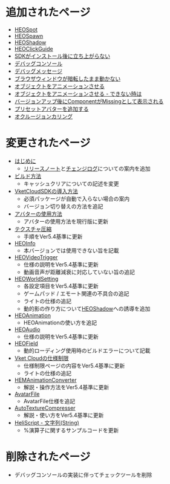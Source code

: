 # 追加されたページ
- [HEOSpot](https://vrhikky.github.io/VketCloudSDK_Documents/5.4/ja/HEOComponents/HEOSpot.html)
- [HEOSpawn](https://vrhikky.github.io/VketCloudSDK_Documents/5.4/ja/HEOComponents/HEOSpawn.html)
- [HEOShadow](https://vrhikky.github.io/VketCloudSDK_Documents/5.4/ja/HEOComponents/HEOShadow.html)
- [HEOClickGuide](https://vrhikky.github.io/VketCloudSDK_Documents/5.4/ja/HEOComponents/HEOClickGuide.html)
- [SDKがインストール後に立ち上がらない](https://vrhikky.github.io/VketCloudSDK_Documents/5.4/ja/troubleshooting/InstallingDeeplink.html)
- [デバッグコンソール](https://vrhikky.github.io/VketCloudSDK_Documents/5.4/ja/debugconsole/debugconsole.html)
- [デバッグメッセージ](https://vrhikky.github.io/VketCloudSDK_Documents/5.4/ja/debugconsole/debugmessage.html)
- [ブラウザウィンドウが暗転したまま動かない](https://vrhikky.github.io/VketCloudSDK_Documents/5.4/ja/troubleshooting/BrowserBlackWindow.html)
- [オブジェクトをアニメーションさせる](https://vrhikky.github.io/VketCloudSDK_Documents/5.4/ja/WorldMakingGuide/PropAnimation.html)
- [オブジェクトをアニメーションさせる - できない時は](https://vrhikky.github.io/VketCloudSDK_Documents/5.4/ja/WorldMakingGuide/PropAnimation_TroubleShooting.html)
- [バージョンアップ後にComponentがMissingとして表示される](https://vrhikky.github.io/VketCloudSDK_Documents/5.4/ja/troubleshooting/MissingComponents.html)
- [プリセットアバターを追加する](https://vrhikky.github.io/VketCloudSDK_Documents/5.4/ja/WorldMakingGuide/PresetAvatar.html)
- [オクルージョンカリング](https://vrhikky.github.io/VketCloudSDK_Documents/5.4/ja/WorldMakingGuide/OcclusionCulling.html)

# 変更されたページ
- [はじめに](https://vrhikky.github.io/VketCloudSDK_Documents/5.4/ja/index.html) 
    - [リリースノート](https://vrhikky.github.io/VketCloudSDK_Documents/5.4/ja/releasenote/releasenote-5.4.html)と[チェンジログ](https://vrhikky.github.io/VketCloudSDK_Documents/5.4/ja/changelog/changelog-5.4.html)についての案内を追加
- [ビルド方法](https://vrhikky.github.io/VketCloudSDK_Documents/5.4/ja/FirstStep/BuildAndRun.html) 
    - キャッシュクリアについての記述を変更
- [VketCloudSDKの導入方法](https://vrhikky.github.io/VketCloudSDK_Documents/5.4/ja/AboutVketCloudSDK/SetupSDK_external.html)
    - 必須パッケージが自動で入らない場合の案内
    - バージョン切り替えの方法を追記
- [アバターの使用方法](https://vrhikky.github.io/VketCloudSDK_Documents/5.4/ja/AboutVketCloudSDK/SetupAvatar.html)
    - アバターの使用方法を現行版に更新
- [テクスチャ圧縮](https://vrhikky.github.io/VketCloudSDK_Documents/5.4/ja/heoexporter/he_TextureCompression.html)
    - 手順をVer5.4基準に更新
- [HEOInfo](https://vrhikky.github.io/VketCloudSDK_Documents/5.4/ja/HEOComponents/HEOInfo.html)
    - 本バージョンでは使用できない旨を記載
- [HEOVideoTrigger](https://vrhikky.github.io/VketCloudSDK_Documents/5.4/ja/HEOComponents/HEOVideoTrigger.html)
    - 仕様の説明をVer5.4基準に更新
    - 動画音声が距離減衰に対応していない旨の追記
- [HEOWorldSetting](https://vrhikky.github.io/VketCloudSDK_Documents/5.4/ja/HEOComponents/HEOWorldSetting.html)
    - 各設定項目をVer5.4基準に更新
    - ゲームパッド / エモート関連の不具合の追記
    - ライトの仕様の追記
    - 動的影の作り方について[HEOShadow](https://vrhikky.github.io/VketCloudSDK_Documents/5.4/ja/HEOComponents/HEOShadow.html)への誘導を追加
- [HEOAnimation](https://vrhikky.github.io/VketCloudSDK_Documents/5.4/ja/HEOComponents/HEOAnimation.html)
    - HEOAnimationの使い方を追記
- [HEOAudio](https://vrhikky.github.io/VketCloudSDK_Documents/5.4/ja/HEOComponents/HEOAudio.html)
    - 仕様の説明をVer5.4基準に更新
- [HEOField](https://vrhikky.github.io/VketCloudSDK_Documents/5.4/ja/HEOComponents/HEOField.html)
    - 動的ローディング使用時のビルドエラーについて記載
- [Vket Cloudの仕様制限](https://vrhikky.github.io/VketCloudSDK_Documents/5.4/ja/WorldMakingGuide/UnityGuidelines.html)
    - 仕様制限ページの内容をVer5.4基準に更新
    - ライトの仕様の追記
- [HEMAnimationConverter](https://vrhikky.github.io/VketCloudSDK_Documents/5.4/ja/HEMAnimationConverter/AnimationConverter.html)
    - 解説・操作方法をVer5.4基準に更新
- [AvatarFile](https://vrhikky.github.io/VketCloudSDK_Documents/5.4/ja/WorldMakingGuide/AvatarFile.html)
    - AvatarFile仕様を追記
- [AutoTextureCompresser](https://vrhikky.github.io/VketCloudSDK_Documents/5.4/ja/AutoTextureCompresser/AutoTextureCompresser.html)
    - 解説・使い方をVer5.4基準に更新
- [HeliScript - 文字列(String)](https://vrhikky.github.io/VketCloudSDK_Documents/5.4/ja/hs/hs_string.html)
    - %演算子に関するサンプルコードを更新
    
# 削除されたページ
- デバッグコンソールの実装に伴ってチェックツールを削除